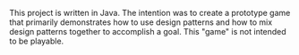 This project is written in Java. The intention was to create a prototype game that primarily demonstrates how to use design patterns and how to mix design patterns together to accomplish a goal. This "game" is not intended to be playable.